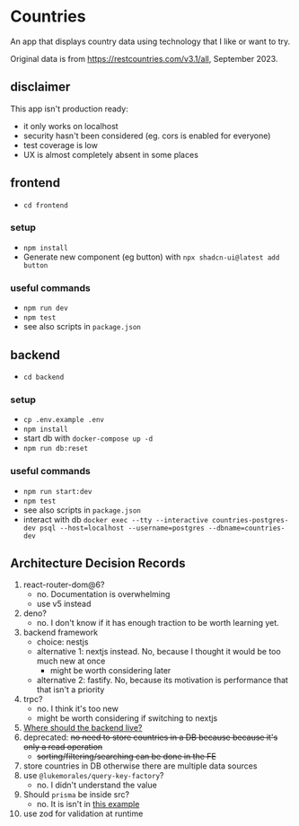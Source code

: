 # Countries

An app that displays country data using technology that I like or want to try.

Original data is from https://restcountries.com/v3.1/all, September 2023.

## disclaimer

This app isn't production ready:

- it only works on localhost
- security hasn't been considered (eg. cors is enabled for everyone)
- test coverage is low
- UX is almost completely absent in some places

## frontend

- `cd frontend`

### setup

- `npm install`
- Generate new component (eg button) with `npx shadcn-ui@latest add button`

### useful commands

- `npm run dev`
- `npm test`
- see also scripts in `package.json`

## backend

- `cd backend`

### setup

- `cp .env.example .env`
- `npm install`
- start db with `docker-compose up -d`
- `npm run db:reset`

### useful commands

- `npm run start:dev`
- `npm test`
- see also scripts in `package.json`
- interact with db `docker exec --tty --interactive countries-postgres-dev psql --host=localhost --username=postgres --dbname=countries-dev`

## Architecture Decision Records

1. react-router-dom@6?
   - no. Documentation is overwhelming
   - use v5 instead
2. deno?
   - no. I don't know if it has enough traction to be worth learning yet.
3. backend framework
   - choice: nestjs
   - alternative 1: nextjs instead. No, because I thought it would be too much new at once
     - might be worth considering later
   - alternative 2: fastify. No, because its motivation is performance that that isn't a priority
4. trpc?
   - no. I think it's too new
   - might be worth considering if switching to nextjs
5. [Where should the backend live?](adr/5_where-should-the-backend-live.md)
6. deprecated: ~~no need to store countries in a DB because because it's only a read operation~~
   - ~~sorting/filtering/searching can be done in the FE~~
7. store countries in DB otherwise there are multiple data sources
8. use `@lukemorales/query-key-factory`?
   - no. I didn't understand the value
9. Should `prisma` be inside src?
   - no. It is isn't in [this example](https://github.com/prisma/prisma-examples/tree/latest/typescript/rest-nestjs/prisma)
10. use zod for validation at runtime

